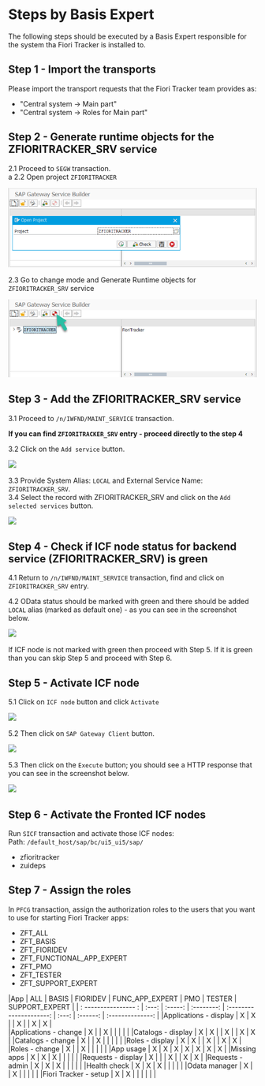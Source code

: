 # Steps by Basis Expert

The following steps should be executed by a Basis Expert responsible for the system tha Fiori Tracker is installed to.

## Step 1 - Import the transports

Please import the transport requests that the Fiori Tracker team provides as:
- "Central system -> Main part"
- "Central system -> Roles for Main part"

## Step 2 - Generate runtime objects for the ZFIORITRACKER_SRV service

2.1 Proceed to `SEGW` transaction. <br>a
2.2 Open project `ZFIORITRACKER`

![](res/segw.png)

2.3 Go to change mode and Generate Runtime objects for `ZFIORITRACKER_SRV` service

![](res/segw_gen.png)

## Step 3 - Add the ZFIORITRACKER_SRV service

3.1 Proceed to `/n/IWFND/MAINT_SERVICE` transaction.<br>

**If you can find `ZFIORITRACKER_SRV` entry - proceed directly to the step 4**

3.2 Click on the `Add service` button.

![](/res/maint_service_add.png)

3.3 Provide System Alias: `LOCAL` and External Service Name: `ZFIORITRACKER_SRV`.<br>
3.4 Select the record with ZFIORITRACKER_SRV and click on the `Add selected services` button.

![](/res/maint_service_add2.png)

## Step 4 - Check if ICF node status for backend service (ZFIORITRACKER_SRV) is green

4.1 Return to `/n/IWFND/MAINT_SERVICE` transaction, find and click on `ZFIORITRACKER_SRV` entry.<br>

4.2 OData status should be marked with green and there should be added `LOCAL` alias (marked as default one) - as you can see in the screenshot below.

![](/res/maint_service_status.png)

If ICF node is not marked with green then proceed with Step 5. If it is green than you can skip Step 5 and proceed with Step 6.

## Step 5 - Activate ICF node

5.1 Click on `ICF node` button and click `Activate`

![](/res/maint_service_icfactivate.png)

5.2 Then click on `SAP Gateway Client` button.

![](/res/maint_service_gwcheck.png)

5.3 Then click on the `Execute` button; you should see a HTTP response that you can see in the screenshot below.

![](/res/maint_service_httpcheck.png)

## Step 6 - Activate the Fronted ICF nodes

Run `SICF` transaction and activate those ICF nodes:<br/>
Path: `/default_host/sap/bc/ui5_ui5/sap/`
- zfioritracker<br/>
- zuideps

## Step 7 - Assign the roles

In `PFCG` transaction, assign the authorization roles to the users that you want to use for starting Fiori Tracker apps:
- ZFT_ALL
- ZFT_BASIS
- ZFT_FIORIDEV
- ZFT_FUNCTIONAL_APP_EXPERT
- ZFT_PMO
- ZFT_TESTER
- ZFT_SUPPORT_EXPERT


|App                    |  ALL  |  BASIS  |  FIORIDEV  |     FUNC_APP_EXPERT     |  PMO  |  TESTER  |  SUPPORT_EXPERT  |
| : ---------------- :  | :---: | :-----: | :--------: | :---------------------: | :---: | :------: | :--------------: |
|Applications - display |   X   |    X    |            |            X            |       |     X    |         X        |      
|Applications - change  |   X   |         |     X      |                         |       |          |                  |
|Catalogs - display     |   X   |    X    |            |            X            |       |     X    |         X        |
|Catalogs - change      |   X   |         |     X      |                         |       |          |                  |
|Roles - display        |   X   |    X    |            |            X            |       |     X    |         X        |
|Roles - change         |   X   |         |     X      |                         |       |          |                  |
|App usage              |   X   |    X    |     X      |            X            |   X   |     X    |         X        |
|Missing apps           |   X   |    X    |     X      |                         |       |          |                  |
|Requests - display     |   X   |         |            |            X            |       |     X    |         X        |
|Requests - admin       |   X   |    X    |     X      |                         |       |          |                  |
|Health check           |   X   |    X    |     X      |                         |       |          |                  |
|Odata manager          |   X   |         |     X      |                         |       |          |                  |
|Fiori Tracker - setup  |   X   |    X    |            |                         |       |          |                  |